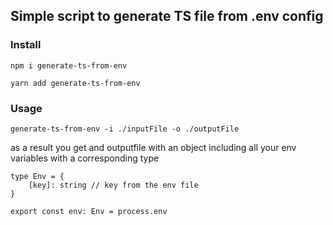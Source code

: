 ## Simple script to generate TS file from .env config

### Install
    npm i generate-ts-from-env

    yarn add generate-ts-from-env

    
### Usage

    generate-ts-from-env -i ./inputFile -o ./outputFile


as a result you get and outputfile with an object including all your env variables with a corresponding type

    type Env = {
        [key]: string // key from the env file
	}
    
    export const env: Env = process.env